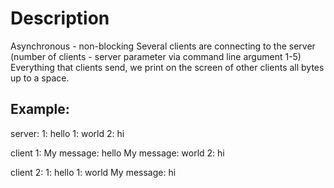 # **Description**
Asynchronous - non-blocking
Several clients are connecting to the server (number of clients - server parameter via command line argument 1-5)
Everything that clients send, we print on the screen of other clients all bytes up to a space.

## Example:
server:
1: hello
1: world
2: hi

client 1:
My message: hello
My message: world
2: hi

client 2:
1: hello
1: world
My message: hi
